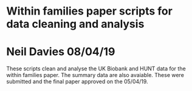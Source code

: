 # Within families paper scripts for data cleaning and analysis
# Neil Davies 08/04/19
These scripts clean and analyse the UK Biobank and HUNT data for the within families paper. The summary data are also avaiable. These were submitted and the final paper approved on the 05/04/19.
